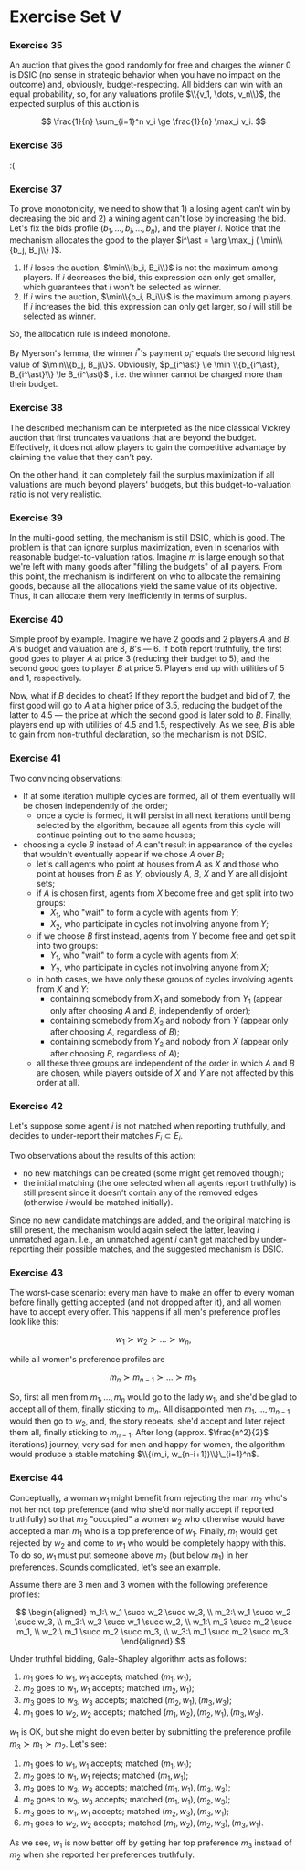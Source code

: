 # Exercise Set V

### Exercise 35

An auction that gives the good randomly for free and charges the winner $0$ is DSIC (no sense in strategic behavior when you have no impact on the outcome) and, obviously, budget-respecting.
All bidders can win with an equal probability, so, for any valuations profile $\\{v_1, \dots, v_n\\}$, the expected surplus of this auction is

$$
\frac{1}{n} \sum_{i=1}^n v_i \ge \frac{1}{n} \max_i v_i.
$$

### Exercise 36

:(

### Exercise 37

To prove monotonicity, we need to show that 1) a losing agent can't win by decreasing the bid and 2) a wining agent can't lose by increasing the bid.
Let's fix the bids profile $(b_1, \dots, b_i, \dots, b_n)$, and the player $i$.
Notice that the mechanism allocates the good to the player $i^\ast = \arg \max_j ( \min\\{b_j, B_j\\} )$.

1. If $i$ loses the auction, $\min\\{b_i, B_i\\}$ is not the maximum among players. If $i$ decreases the bid, this expression can only get smaller, which guarantees that $i$ won't be selected as winner.
3. If $i$ wins the auction, $\min\\{b_i, B_i\\}$ is the maximum among players. If $i$ increases the bid, this expression can only get larger, so $i$ will still be selected as winner.

So, the allocation rule is indeed monotone.

By Myerson's lemma, the winner $i^\ast$'s payment $p_{i^\ast}$ equals the second highest value of $\min\\{b_j, B_j\\}$.
Obviously, $p_{i^\ast} \le \min \\{b_{i^\ast}, B_{i^\ast}\\} \le B_{i^\ast}$ , i.e. the winner cannot be charged more than their budget.

### Exercise 38

The described mechanism can be interpreted as the nice classical Vickrey auction that first truncates valuations that are beyond the budget.
Effectively, it does not allow players to gain the competitive advantage by claiming the value that they can't pay.

On the other hand, it can completely fail the surplus maximization if all valuations are much beyond players' budgets, but this budget-to-valuation ratio is not very realistic.

### Exercise 39

In the multi-good setting, the mechanism is still DSIC, which is good.
The problem is that can ignore surplus maximization, even in  scenarios with reasonable budget-to-valuation ratios.
Imagine $m$ is large enough so that we're left with many goods after "filling the budgets" of all players.
From this point, the mechanism is indifferent on who to allocate the remaining goods, because all the allocations yield the same value of its objective. Thus, it can allocate them very inefficiently in terms of surplus.

### Exercise 40

Simple proof by example.
Imagine we have 2 goods and 2 players $A$ and $B$.
$A$'s budget and valuation are $8$, $B$'s &mdash; 6.
If both report truthfully, the first good goes to player $A$ at price 3 (reducing their budget to 5), and the second good goes to player $B$ at price 5.
Players end up with utilities of 5 and 1, respectively.

Now, what if $B$ decides to cheat?
If they report the budget and bid of $7$, the first good will go to $A$ at a higher price of 3.5, reducing the budget of the latter to 4.5 &mdash; the price at which the second good is later sold to $B$.
Finally, players end up with utilities of 4.5 and 1.5, respectively.
As we see, $B$ is able to gain from non-truthful declaration, so the mechanism is not DSIC.

### Exercise 41

Two convincing observations:

* If at some iteration multiple cycles are formed, all of them eventually will be chosen independently of the order;
    * once a cycle is formed, it will persist in all next iterations until being selected by the algorithm, because all agents from this cycle will continue pointing out to the same houses;
* choosing a cycle $B$ instead of $A$ can't result in appearance of the cycles that wouldn't eventually appear if we chose $A$ over $B$;
    * let's call agents who point at houses from $A$ as $X$ and those who point at houses from $B$ as $Y$; obviously $A$, $B$, $X$ and $Y$ are all disjoint sets;
    * if $A$ is chosen first, agents from $X$ become free and get split into two groups:
        * $X_1$, who "wait" to form a cycle with agents from $Y$;
        * $X_2$, who participate in cycles not involving anyone from $Y$;
    * if we choose $B$ first instead, agents from $Y$ become free and get split into two groups:
        * $Y_1$, who "wait" to form a cycle with agents from $X$;
        * $Y_2$, who participate in cycles not involving anyone from $X$;
    * in both cases, we have only these groups of cycles involving agents from $X$ and $Y$:
        * containing somebody from $X_1$ and somebody from $Y_1$ (appear only after choosing $A$ and $B$, independently of order);
        * containing somebody from $X_2$ and nobody from $Y$ (appear only after choosing $A$, regardless of $B$);
        * containing somebody from $Y_2$ and nobody from $X$ (appear only after choosing $B$, regardless of $A$);
    * all these three groups are independent of the order in which $A$ and $B$ are chosen, while players outside of $X$ and $Y$ are not affected by this order at all.

### Exercise 42

Let's suppose some agent $i$ is not matched when reporting truthfully, and decides to under-report their matches $F_i \subset E_i$.

Two observations about the results of this action:
* no new matchings can be created (some might get removed though);
* the initial matching (the one selected when all agents report truthfully) is still present since it doesn't contain any of the removed edges (otherwise $i$ would be matched initially).

Since no new candidate matchings are added, and the original matching is still present, the mechanism would again select the latter, leaving $i$ unmatched again.
I.e., an unmatched agent $i$ can't get matched by under-reporting their possible matches, and the suggested mechanism is DSIC.

### Exercise 43

The worst-case scenario: every man have to make an offer to every woman before finally getting accepted (and not dropped after it), and all women have to accept every offer. This happens if all men's preference profiles look like this:

$$
w_1 \succ w_2 \succ \dots \succ w_n,
$$

while all women's preference profiles are

$$
m_n \succ m_{n-1} \succ \dots \succ m_1.
$$

So, first all men from $m_1, \dots, m_n$ would go to the lady $w_1$, and she'd be glad to accept all of them, finally sticking to $m_n$.
All disappointed men $m_1, \dots, m_{n-1}$ would then go to $w_2$, and, the story repeats, she'd accept and later reject them all, finally sticking to $m_{n-1}$.
After long (approx. $\frac{n^2}{2}$ iterations) journey, very sad for men and happy for women, the algorithm would produce a stable matching $\\{(m_i, w_{n-i+1})\\}\_{i=1}^n$.

### Exercise 44

Conceptually, a woman $w_1$ might benefit from rejecting the man $m_2$ who's not her not top preference (and who she'd normally accept if reported truthfully) so that $m_2$ "occupied" a women $w_2$ who otherwise would have accepted a man $m_1$ who is a top preference of $w_1$.
Finally, $m_1$ would get rejected by $w_2$ and come to $w_1$ who would be completely happy with this.
To do so, $w_1$ must put someone above $m_2$ (but below $m_1$) in her preferences.
Sounds complicated, let's see an example.

Assume there are 3 men and 3 women with the following preference profiles:

$$
\begin{aligned}
m_1:\ w_1 \succ w_2 \succ w_3, \\
m_2:\ w_1 \succ w_2 \succ w_3, \\
m_3:\ w_3 \succ w_1 \succ w_2, \\
w_1:\ m_3 \succ m_2 \succ m_1, \\
w_2:\ m_1 \succ m_2 \succ m_3, \\
w_3:\ m_1 \succ m_2 \succ m_3.
\end{aligned}
$$

Under truthful bidding, Gale-Shapley algorithm acts as follows:
1. $m_1$ goes to $w_1$, $w_1$ accepts; matched $(m_1, w_1)$;
2. $m_2$ goes to $w_1$, $w_1$ accepts; matched $(m_2, w_1)$;
3. $m_3$ goes to $w_3$, $w_3$ accepts; matched $(m_2, w_1), (m_3, w_3)$;
4. $m_1$ goes to $w_2$, $w_2$ accepts; matched $(m_1, w_2), (m_2, w_1), (m_3, w_3)$.

$w_1$ is OK, but she might do even better by submitting the preference profile $m_3 \succ m_1 \succ m_2$. Let's see:
1. $m_1$ goes to $w_1$, $w_1$ accepts; matched $(m_1, w_1)$;
2. $m_2$ goes to $w_1$, $w_1$ rejects; matched $(m_1, w_1)$;
3. $m_3$ goes to $w_3$, $w_3$ accepts; matched $(m_1, w_1), (m_3, w_3)$;
4. $m_2$ goes to $w_3$, $w_3$ accepts; matched $(m_1, w_1), (m_2, w_3)$;
5. $m_3$ goes to $w_1$, $w_1$ accepts; matched $(m_2, w_3), (m_3, w_1)$;
6. $m_1$ goes to $w_2$, $w_2$ accepts; matched $(m_1, w_2), (m_2, w_3), (m_3, w_1)$.

As we see, $w_1$ is now better off by getting her top preference $m_3$ instead of $m_2$ when she reported her preferences truthfully.
